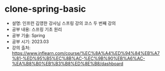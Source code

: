 # clone-spring-basic

- 설명: 인프런 김영한 강사님 스프링 강의 코스 두 번째 강의
- 공부 내용: 스프링 기초 원리 
- 공부 기술: Spring
- 공부 시기: 2023.03
- 강의 출처: https://www.inflearn.com/course/%EC%8A%A4%ED%94%84%EB%A7%81-%ED%95%B5%EC%8B%AC-%EC%9B%90%EB%A6%AC-%EA%B8%B0%EB%B3%B8%ED%8E%B8/dashboard
